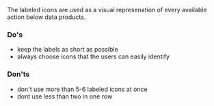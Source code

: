 The labeled icons are used as a visual represenation of every available action below data products. 


### Do's

- keep the labels as short as possible
- always choose icons that the users can easily identify

### Don'ts

- don't use more than 5-6 labeled icons at once
- dont use less than two in one row

